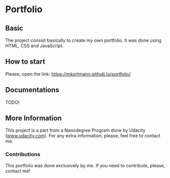 # Portfolio

## Basic 

The project consist basically to create my own portfolio. 
It was done using HTML, CSS and JavaScript.

## How to start

Please, open the link: https://mkortmann.github.io/portfolio/

## Documentations

TODO!

## More Information

This project is a part from a Nanodegree Program done by Udacity (www.udacity.com). For any extra information, please, feel free to contact me.

### Contributions

This portfolio was done exclusively by me. If you need to contribute, please, contact me!

